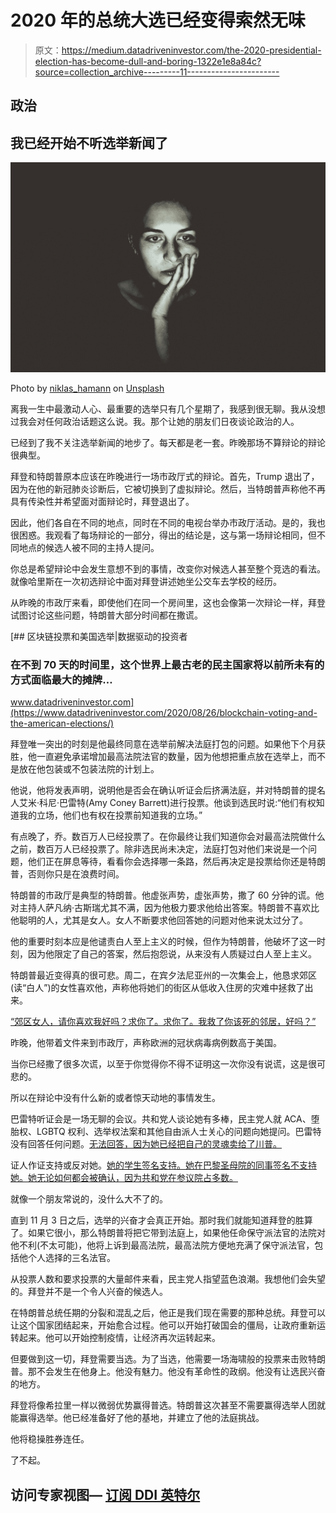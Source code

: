 # 2020 年的总统大选已经变得索然无味

> 原文：<https://medium.datadriveninvestor.com/the-2020-presidential-election-has-become-dull-and-boring-1322e1e8a84c?source=collection_archive---------11----------------------->

## 政治

## 我已经开始不听选举新闻了

![](img/50c664c28297172f890de18708db81cf.png)

Photo by [niklas_hamann](https://unsplash.com/@hamann?utm_source=medium&utm_medium=referral) on [Unsplash](https://unsplash.com?utm_source=medium&utm_medium=referral)

离我一生中最激动人心、最重要的选举只有几个星期了，我感到很无聊。我从没想过我会对任何政治话题这么说。我。那个让她的朋友们日夜谈论政治的人。

已经到了我不关注选举新闻的地步了。每天都是老一套。昨晚那场不算辩论的辩论很典型。

拜登和特朗普原本应该在昨晚进行一场市政厅式的辩论。首先，Trump 退出了，因为在他的新冠肺炎诊断后，它被切换到了虚拟辩论。然后，当特朗普声称他不再具有传染性并希望面对面辩论时，拜登退出了。

因此，他们各自在不同的地点，同时在不同的电视台举办市政厅活动。是的，我也很困惑。我观看了每场辩论的一部分，得出的结论是，这与第一场辩论相同，但不同地点的候选人被不同的主持人提问。

你总是希望辩论中会发生意想不到的事情，改变你对候选人甚至整个竞选的看法。就像哈里斯在一次初选辩论中面对拜登讲述她坐公交车去学校的经历。

从昨晚的市政厅来看，即使他们在同一个房间里，这也会像第一次辩论一样，拜登试图讨论这些问题，特朗普大部分时间都在撒谎。

[](https://www.datadriveninvestor.com/2020/08/26/blockchain-voting-and-the-american-elections/) [## 区块链投票和美国选举|数据驱动的投资者

### 在不到 70 天的时间里，这个世界上最古老的民主国家将以前所未有的方式面临最大的摊牌…

www.datadriveninvestor.com](https://www.datadriveninvestor.com/2020/08/26/blockchain-voting-and-the-american-elections/) 

拜登唯一突出的时刻是他最终同意在选举前解决法庭打包的问题。如果他下个月获胜，他一直避免承诺增加最高法院法官的数量，因为他想把重点放在选举上，而不是放在他包装或不包装法院的计划上。

他说，他将发表声明，说明他是否会在确认听证会后挤满法庭，并对特朗普的提名人艾米·科尼·巴雷特(Amy Coney Barrett)进行投票。他谈到选民时说:“他们有权知道我的立场，他们也有权在投票前知道我的立场。”

有点晚了，乔。数百万人已经投票了。在你最终让我们知道你会对最高法院做什么之前，数百万人已经投票了。除非选民尚未决定，法庭打包对他们来说是一个问题，他们正在屏息等待，看看你会选择哪一条路，然后再决定是投票给你还是特朗普，否则你只是在浪费时间。

特朗普的市政厅是典型的特朗普。他虚张声势，虚张声势，撒了 60 分钟的谎。他对主持人萨凡纳·古斯瑞尤其不满，因为他极力要求他给出答案。特朗普不喜欢比他聪明的人，尤其是女人。女人不断要求他回答她的问题对他来说太过分了。

他的重要时刻本应是他谴责白人至上主义的时候，但作为特朗普，他破坏了这一时刻，因为他限定了自己的答案，然后抱怨说，从来没有人质疑过白人至上主义。

特朗普最近变得真的很可悲。周二，在宾夕法尼亚州的一次集会上，他恳求郊区(读“白人”)的女性喜欢他，声称他将她们的街区从低收入住房的灾难中拯救了出来。

[“郊区女人，请你喜欢我好吗？求你了。求你了。我救了你该死的邻居，好吗？”](https://www.huffpost.com/entry/trump-suburban-women-twitter_n_5f86684fc5b6e9e76fb87131)

昨晚，他带着文件来到市政厅，声称欧洲的冠状病毒病例数高于美国。

当你已经撒了很多次谎，以至于你觉得你不得不证明这一次你没有说谎，这是很可悲的。

所以在辩论中没有什么新的或者惊天动地的事情发生。

巴雷特听证会是一场无聊的会议。共和党人谈论她有多棒，民主党人就 ACA、堕胎权、LGBTQ 权利、选举权法案和其他自由派人士关心的问题向她提问。巴雷特没有回答任何问题。[无法回答，因为她已经把自己的灵魂卖给了川普。](https://medium.com/datadriveninvestor/acbs-non-answers-tell-us-everything-that-we-need-to-know-7334d074a8b9)

证人作证支持或反对她。[她的学生签名支持。她在巴黎圣母院的同事签名不支持她。她无论如何都会被确认，因为共和党在参议院占多数。](https://www.usatoday.com/story/opinion/voices/2020/09/27/amy-coney-barrett-supreme-court-notre-dame-students-column/3551971001/)

就像一个朋友常说的，没什么大不了的。

直到 11 月 3 日之后，选举的兴奋才会真正开始。那时我们就能知道拜登的胜算了。如果它很小，那么特朗普将把它带到法庭上，如果他任命保守派法官的法院对他不利(不太可能)，他将上诉到最高法院，最高法院方便地充满了保守派法官，包括他个人选择的三名法官。

从投票人数和要求投票的大量邮件来看，民主党人指望蓝色浪潮。我想他们会失望的。拜登并不是一个令人兴奋的候选人。

在特朗普总统任期的分裂和混乱之后，他正是我们现在需要的那种总统。拜登可以让这个国家团结起来，开始愈合过程。他可以开始打破国会的僵局，让政府重新运转起来。他可以开始控制疫情，让经济再次运转起来。

但要做到这一切，拜登需要当选。为了当选，他需要一场海啸般的投票来击败特朗普。那不会发生在他身上。他没有魅力。他没有革命性的政纲。他没有让选民兴奋的地方。

拜登将像希拉里一样以微弱优势赢得普选。特朗普这次甚至不需要赢得选举人团就能赢得选举。他已经准备好了他的基地，并建立了他的法庭挑战。

他将稳操胜券连任。

了不起。

## 访问专家视图— [订阅 DDI 英特尔](https://datadriveninvestor.com/ddi-intel)